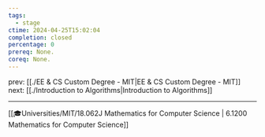```yaml
---
tags:
  - stage
ctime: 2024-04-25T15:02:04
completion: closed
percentage: 0
prereq: None.
coreq: None.
---
```


prev: [[./EE & CS Custom Degree - MIT|EE & CS Custom Degree - MIT]]
next: [[./Introduction to Algorithms|Introduction to Algorithms]]

---

[[🎓Universities/MIT/18.062J Mathematics for Computer Science | 6.1200 Mathematics for Computer Science]]